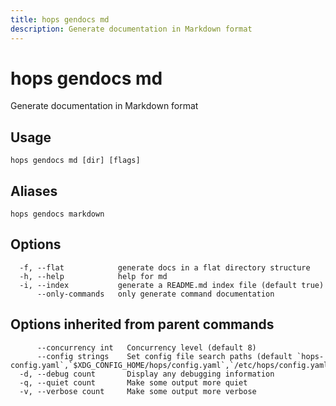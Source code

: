 ```yaml
---
title: hops gendocs md
description: Generate documentation in Markdown format
---
```


<!--
This documentation is auto generated by a script.
Please do not edit this file directly.
-->

<!-- markdownlint-disable-next-line single-title -->
# hops gendocs md

Generate documentation in Markdown format

## Usage

```plaintext
hops gendocs md [dir] [flags]
```

## Aliases

```plaintext
hops gendocs markdown
```

## Options

```plaintext
  -f, --flat            generate docs in a flat directory structure
  -h, --help            help for md
  -i, --index           generate a README.md index file (default true)
      --only-commands   only generate command documentation
```

## Options inherited from parent commands

```plaintext
      --concurrency int   Concurrency level (default 8)
      --config strings    Set config file search paths (default `hops-config.yaml`,`$XDG_CONFIG_HOME/hops/config.yaml`,`/etc/hops/config.yaml`)
  -d, --debug count       Display any debugging information
  -q, --quiet count       Make some output more quiet
  -v, --verbose count     Make some output more verbose
```
